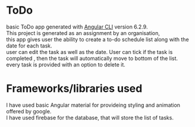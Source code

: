 # ToDo

 basic ToDo app generated with [Angular CLI](https://github.com/angular/angular-cli) version 6.2.9.\
 This project is generated as an assignment by an organisation,\
 this app gives user the ability to create a to-do schedule list along with the date for each task.\
 user can edit the task as well as the date.  User can tick if the task is completed , then the task will automatically move to bottom of the list.\
 every task  is provided with an option to delete it.
 
 # Frameworks/libraries used
 
  I have used basic Angular material for provideing styling and animation offered by google.\
  I have used firebase for the database, that will store the list of tasks.
 

